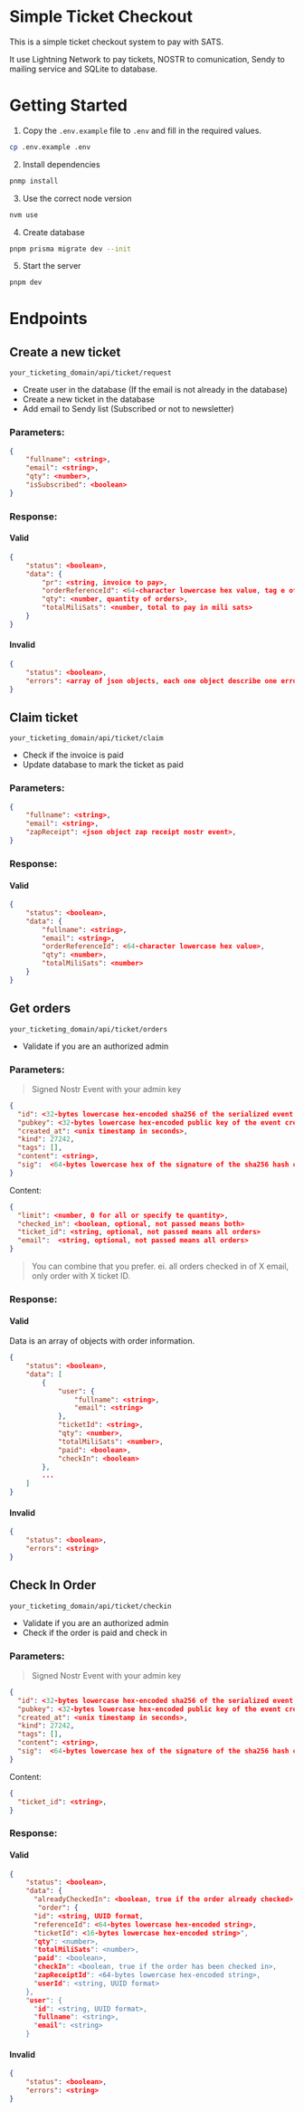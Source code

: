 # Simple Ticket Checkout

This is a simple ticket checkout system to pay with SATS.

It use Lightning Network to pay tickets, NOSTR to comunication, Sendy to mailing service and SQLite to database.

# Getting Started

1. Copy the `.env.example` file to `.env` and fill in the required values.

```bash
cp .env.example .env
```

2. Install dependencies

```bash
pnmp install
```

3. Use the correct node version

```bash
nvm use
```

4. Create database

```bash
pnpm prisma migrate dev --init
```

5. Start the server

```bash
pnpm dev
```

# Endpoints

## Create a new ticket

`your_ticketing_domain/api/ticket/request`

- Create user in the database (If the email is not already in the database)
- Create a new ticket in the database
- Add email to Sendy list (Subscribed or not to newsletter)

### Parameters:

```json
{
    "fullname": <string>,
    "email": <string>,
    "qty": <number>,
    "isSubscribed": <boolean>
}
```

### Response:

#### Valid

```json
{
	"status": <boolean>,
	"data": {
		"pr": <string, invoice to pay>,
		"orderReferenceId": <64-character lowercase hex value, tag e of zap request>,
		"qty": <number, quantity of orders>,
		"totalMiliSats": <number, total to pay in mili sats>
	}
}
```

#### Invalid

```json
{
	"status": <boolean>,
	"errors": <array of json objects, each one object describe one error>
}
```

## Claim ticket

`your_ticketing_domain/api/ticket/claim`

- Check if the invoice is paid
- Update database to mark the ticket as paid

### Parameters:

```json
{
    "fullname": <string>,
    "email": <string>,
    "zapReceipt": <json object zap receipt nostr event>,
}
```

### Response:

#### Valid

```json
{
	"status": <boolean>,
	"data": {
		"fullname": <string>,
		"email": <string>,
		"orderReferenceId": <64-character lowercase hex value>,
		"qty": <number>,
		"totalMiliSats": <number>
	}
}
```

## Get orders

`your_ticketing_domain/api/ticket/orders`

- Validate if you are an authorized admin

### Parameters:

> Signed Nostr Event with your admin key

```json
{
  "id": <32-bytes lowercase hex-encoded sha256 of the serialized event data>,
  "pubkey": <32-bytes lowercase hex-encoded public key of the event creator>,
  "created_at": <unix timestamp in seconds>,
  "kind": 27242,
  "tags": [],
  "content": <string>,
  "sig":  <64-bytes lowercase hex of the signature of the sha256 hash of the serialized event data>
}
```

Content:

```json
{
  "limit": <number, 0 for all or specify te quantity>,
  "checked_in": <boolean, optional, not passed means both>
  "ticket_id": <string, optional, not passed means all orders>
  "email":  <string, optional, not passed means all orders>
}
```

> You can combine that you prefer. ei. all orders checked in of X email, only order with X ticket ID.

### Response:

#### Valid

Data is an array of objects with order information.

```json
{
	"status": <boolean>,
	"data": [
		{
			"user": {
				"fullname": <string>,
				"email": <string>
			},
			"ticketId": <string>,
			"qty": <number>,
			"totalMiliSats": <number>,
			"paid": <boolean>,
			"checkIn": <boolean>
		},
		...
	]
}
```

#### Invalid

```json
{
	"status": <boolean>,
	"errors": <string>
}
```

## Check In Order

`your_ticketing_domain/api/ticket/checkin`

- Validate if you are an authorized admin
- Check if the order is paid and check in

### Parameters:

> Signed Nostr Event with your admin key

```json
{
  "id": <32-bytes lowercase hex-encoded sha256 of the serialized event data>,
  "pubkey": <32-bytes lowercase hex-encoded public key of the event creator>,
  "created_at": <unix timestamp in seconds>,
  "kind": 27242,
  "tags": [],
  "content": <string>,
  "sig":  <64-bytes lowercase hex of the signature of the sha256 hash of the serialized event data>
}
```

Content:

```json
{
  "ticket_id": <string>,
}
```

### Response:

#### Valid

```json
{
	"status": <boolean>,
	"data": {
      "alreadyCheckedIn": <boolean, true if the order already checked>,
       "order": {
      "id": <string, UUID format,
      "referenceId": <64-bytes lowercase hex-encoded string>,
      "ticketId": <16-bytes lowercase hex-encoded string>",
      "qty": <number>,
      "totalMiliSats": <number>,
      "paid": <boolean>,
      "checkIn": <boolean, true if the order has been checked in>,
      "zapReceiptId": <64-bytes lowercase hex-encoded string>,
      "userId": <string, UUID format>
    },
    "user": {
      "id": <string, UUID format>,
      "fullname": <string>,
      "email": <string>
    }
```

#### Invalid

```json
{
	"status": <boolean>,
	"errors": <string>
}
```
